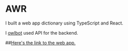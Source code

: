 # AWR

I built a web app dictionary using TypeScript and React.

I [owlbot](https://owlbot.info/) used API for the backend. 

##[Here's the link to the web app.](https://rumiani.github.io/P-W-R/)
